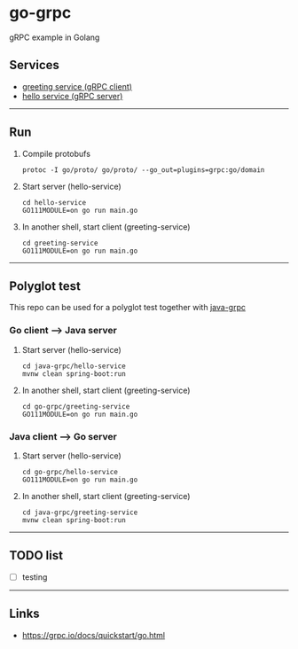 
# go-grpc
gRPC example in Golang

## Services

- [greeting service (gRPC client)](greeting-service)
- [hello service (gRPC server)](hello-service)

---

## Run

1. Compile protobufs
	```shell
	protoc -I go/proto/ go/proto/ --go_out=plugins=grpc:go/domain
	```

2. Start server (hello-service)
	```shell
	cd hello-service
	GO111MODULE=on go run main.go
	```

3. In another shell, start client (greeting-service)
	```shell
	cd greeting-service
	GO111MODULE=on go run main.go
	```

---

## Polyglot test

This repo can be used for a polyglot test together with [java-grpc](https://github.com/bygui86/java-grpc)

### Go client --> Java server

1. Start server (hello-service)
	```shell
	cd java-grpc/hello-service
	mvnw clean spring-boot:run
	```

2. In another shell, start client (greeting-service)
	```shell
	cd go-grpc/greeting-service
	GO111MODULE=on go run main.go
	```

### Java client --> Go server

1. Start server (hello-service)
	```shell
	cd go-grpc/hello-service
	GO111MODULE=on go run main.go
	```

2. In another shell, start client (greeting-service)
	```shell
	cd java-grpc/greeting-service
	mvnw clean spring-boot:run
	```

---

## TODO list

- [ ] testing

---

## Links

- https://grpc.io/docs/quickstart/go.html
